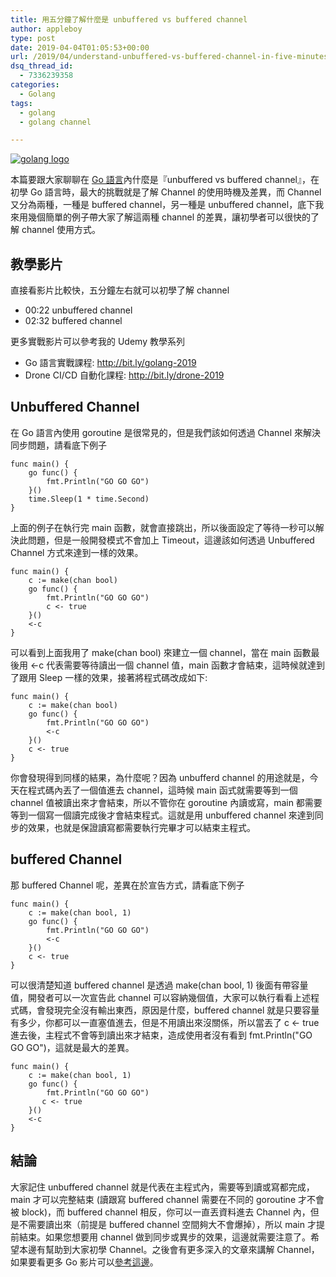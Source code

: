 ```yaml
---
title: 用五分鐘了解什麼是 unbuffered vs buffered channel
author: appleboy
type: post
date: 2019-04-04T01:05:53+00:00
url: /2019/04/understand-unbuffered-vs-buffered-channel-in-five-minutes/
dsq_thread_id:
  - 7336239358
categories:
  - Golang
tags:
  - golang
  - golang channel

---
```

[![golang logo][1]][1]

本篇要跟大家聊聊在 [Go 語言][2]內什麼是『unbuffered vs buffered channel』，在初學 Go 語言時，最大的挑戰就是了解 Channel 的使用時機及差異，而 Channel 又分為兩種，一種是 buffered channel，另一種是 unbuffered channel，底下我來用幾個簡單的例子帶大家了解這兩種 channel 的差異，讓初學者可以很快的了解 channel 使用方式。

<!--more-->

## 教學影片

直接看影片比較快，五分鐘左右就可以初學了解 channel

  * 00:22 unbuffered channel
  * 02:32 buffered channel

更多實戰影片可以參考我的 Udemy 教學系列

  * Go 語言實戰課程: <http://bit.ly/golang-2019>
  * Drone CI/CD 自動化課程: <http://bit.ly/drone-2019>

## Unbuffered Channel

在 Go 語言內使用 goroutine 是很常見的，但是我們該如何透過 Channel 來解決同步問題，請看底下例子

<pre><code class="language-go">func main() {
    go func() {
        fmt.Println("GO GO GO")
    }()
    time.Sleep(1 * time.Second)
}</code></pre>

上面的例子在執行完 main 函數，就會直接跳出，所以後面設定了等待一秒可以解決此問題，但是一般開發模式不會加上 Timeout，這邊該如何透過 Unbuffered Channel 方式來達到一樣的效果。

<pre><code class="language-go">func main() {
    c := make(chan bool)
    go func() {
        fmt.Println("GO GO GO")
        c <- true
    }()
    <-c
}</code></pre>

可以看到上面我用了 make(chan bool) 來建立一個 channel，當在 main 函數最後用 <-c 代表需要等待讀出一個 channel 值，main 函數才會結束，這時候就達到了跟用 Sleep 一樣的效果，接著將程式碼改成如下:

<pre><code class="language-go">func main() {
    c := make(chan bool)
    go func() {
        fmt.Println("GO GO GO")
        <-c
    }()
    c <- true
}</code></pre>

你會發現得到同樣的結果，為什麼呢？因為 unbufferd channel 的用途就是，今天在程式碼內丟了一個值進去 channel，這時候 main 函式就需要等到一個 channel 值被讀出來才會結束，所以不管你在 goroutine 內讀或寫，main 都需要等到一個寫一個讀完成後才會結束程式。這就是用 unbuffered channel 來達到同步的效果，也就是保證讀寫都需要執行完畢才可以結束主程式。

## buffered Channel

那 buffered Channel 呢，差異在於宣告方式，請看底下例子

<pre><code class="language-go">func main() {
    c := make(chan bool, 1)
    go func() {
        fmt.Println("GO GO GO")
        <-c
    }()
    c <- true
}</code></pre>

可以很清楚知道 buffered channel 是透過 make(chan bool, 1) 後面有帶容量值，開發者可以一次宣告此 channel 可以容納幾個值，大家可以執行看看上述程式碼，會發現完全沒有輸出東西，原因是什麼，buffered channel 就是只要容量有多少，你都可以一直塞值進去，但是不用讀出來沒關係，所以當丟了 c <- true 進去後，主程式不會等到讀出來才結束，造成使用者沒有看到 fmt.Println("GO GO GO")，這就是最大的差異。

<pre><code class="language-go">func main() {
    c := make(chan bool, 1)
    go func() {
        fmt.Println("GO GO GO")
       c <- true
    }()
    <-c
} </code></pre>

## 結論

大家記住 unbuffered channel 就是代表在主程式內，需要等到讀或寫都完成，main 才可以完整結束 (讀跟寫 buffered channel 需要在不同的 goroutine 才不會被 block)，而 buffered channel 相反，你可以一直丟資料進去 Channel 內，但是不需要讀出來（前提是 buffered channel 空間夠大不會爆掉），所以 main 才提前結束。如果您想要用 channel 做到同步或異步的效果，這邊就需要注意了。希望本邊有幫助到大家初學 Channel。之後會有更多深入的文章來講解 Channel，如果要看更多 Go 影片可以[參考這邊][3]。

 [1]: https://lh3.googleusercontent.com/jsocHCR9A9yEfDVUTrU0m42_aHhTEVDGW5p5PsQSx7GSlkt3gLjohfXH3S7P7p982332ruU_e-EtW0LwmiuZjvN65VIcyME-zE35C6EM0IV1nqY6KoNw3dwW2djjid3F-T5YgnJothA=w1920-h1080 "golang logo"
 [2]: https://golang.org "Go 語言"
 [3]: http://bit.ly/golang-2019